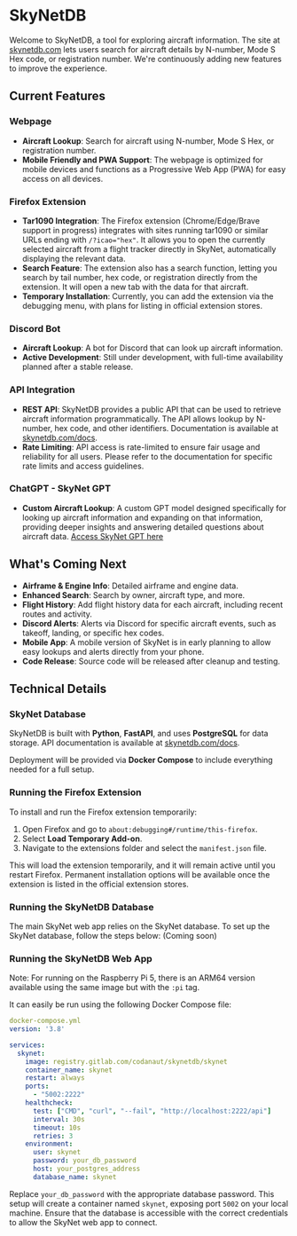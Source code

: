 # SkyNetDB

Welcome to SkyNetDB, a tool for exploring aircraft information. The site at [skynetdb.com](http://skynetdb.com) lets users search for aircraft details by N-number, Mode S Hex code, or registration number. We're continuously adding new features to improve the experience.

## Current Features

### Webpage

- **Aircraft Lookup**: Search for aircraft using N-number, Mode S Hex, or registration number.
- **Mobile Friendly and PWA Support**: The webpage is optimized for mobile devices and functions as a Progressive Web App (PWA) for easy access on all devices.

### Firefox Extension

- **Tar1090 Integration**: The Firefox extension (Chrome/Edge/Brave support in progress) integrates with sites running tar1090 or similar URLs ending with `/?icao="hex"`. It allows you to open the currently selected aircraft from a flight tracker directly in SkyNet, automatically displaying the relevant data.
- **Search Feature**: The extension also has a search function, letting you search by tail number, hex code, or registration directly from the extension. It will open a new tab with the data for that aircraft.
- **Temporary Installation**: Currently, you can add the extension via the debugging menu, with plans for listing in official extension stores.

### Discord Bot

- **Aircraft Lookup**: A bot for Discord that can look up aircraft information.
- **Active Development**: Still under development, with full-time availability planned after a stable release.

### API Integration

- **REST API**: SkyNetDB provides a public API that can be used to retrieve aircraft information programmatically. The API allows lookup by N-number, hex code, and other identifiers. Documentation is available at [skynetdb.com/docs](http://skynetdb.com/docs).
- **Rate Limiting**: API access is rate-limited to ensure fair usage and reliability for all users. Please refer to the documentation for specific rate limits and access guidelines.

### ChatGPT - SkyNet GPT

- **Custom Aircraft Lookup**: A custom GPT model designed specifically for looking up aircraft information and expanding on that information, providing deeper insights and answering detailed questions about aircraft data. [Access SkyNet GPT here](https://chatgpt.com/g/g-Yl0731HVv-skynet)

## What's Coming Next

- **Airframe & Engine Info**: Detailed airframe and engine data.
- **Enhanced Search**: Search by owner, aircraft type, and more.
- **Flight History**: Add flight history data for each aircraft, including recent routes and activity.
- **Discord Alerts**: Alerts via Discord for specific aircraft events, such as takeoff, landing, or specific hex codes.
- **Mobile App**: A mobile version of SkyNet is in early planning to allow easy lookups and alerts directly from your phone.
- **Code Release**: Source code will be released after cleanup and testing.

## Technical Details

### SkyNet Database

SkyNetDB is built with **Python**, **FastAPI**, and uses **PostgreSQL** for data storage. API documentation is available at [skynetdb.com/docs](http://skynetdb.com/docs).

Deployment will be provided via **Docker Compose** to include everything needed for a full setup.

### Running the Firefox Extension

To install and run the Firefox extension temporarily:

1. Open Firefox and go to `about:debugging#/runtime/this-firefox`.
2. Select **Load Temporary Add-on**.
3. Navigate to the extensions folder and select the `manifest.json` file.

This will load the extension temporarily, and it will remain active until you restart Firefox. Permanent installation options will be available once the extension is listed in the official extension stores.

### Running the SkyNetDB Database

The main SkyNet web app relies on the SkyNet database. To set up the SkyNet database, follow the steps below: (Coming soon)

### Running the SkyNetDB Web App

Note: For running on the Raspberry Pi 5, there is an ARM64 version available using the same image but with the `:pi` tag.

It can easily be run using the following Docker Compose file:

```yaml
docker-compose.yml
version: '3.8'

services:
  skynet:
    image: registry.gitlab.com/codanaut/skynetdb/skynet
    container_name: skynet
    restart: always
    ports:
      - "5002:2222"
    healthcheck:
      test: ["CMD", "curl", "--fail", "http://localhost:2222/api"]
      interval: 30s
      timeout: 10s
      retries: 3
    environment:
      user: skynet
      password: your_db_password
      host: your_postgres_address
      database_name: skynet
```

Replace `your_db_password` with the appropriate database password. This setup will create a container named `skynet`, exposing port `5002` on your local machine. Ensure that the database is accessible with the correct credentials to allow the SkyNet web app to connect.

